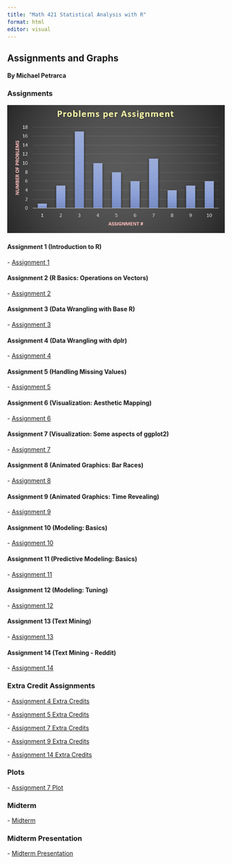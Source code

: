 ```yaml
---
title: "Math 421 Statistical Analysis with R"
format: html
editor: visual
---
```


## Assignments and Graphs

#### By Michael Petrarca

### Assignments

![](IndexPhoto1.png)

#### Assignment 1 (Introduction to R)

\- [Assignment 1](Assignment-1.html)

#### Assignment 2 (R Basics: Operations on Vectors)

\- [Assignment 2](assignment2.html)

#### Assignment 3 (Data Wrangling with Base R)

\- [Assignment 3](assignment3.html)

#### Assignment 4 (Data Wrangling with dplr)

\- [Assignment 4](assignment4.html)

#### Assignment 5 (Handling Missing Values)

\- [Assignment 5](assignment5.html)

#### Assignment 6 (Visualization: Aesthetic Mapping)

\- [Assignment 6](assignment6.html)

#### Assignment 7 (Visualization: Some aspects of ggplot2)

\- [Assignment 7](assignment7.html)

#### Assignment 8 (Animated Graphics: Bar Races)

\- [Assignment 8](Assingment8.html)

#### Assignment 9 (Animated Graphics: Time Revealing)

\- [Assignment 9](assignment9.html)

#### Assignment 10 (Modeling: Basics)

\- [Assignment 10](Assignment10.html)

#### Assignment 11 (Predictive Modeling: Basics)

\- [Assignment 11](assignment11.html)

#### Assignment 12 (Modeling: Tuning)

\- [Assignment 12](assignment12.html)

#### Assignment 13 (Text Mining)

\- [Assignment 13](assignment13.html)

#### Assignment 14 (Text Mining - Reddit)

\- [Assignment 14](assignment14.html)

### Extra Credit Assignments

\- [Assignment 4 Extra Credits](assignment4_extra_credits.html)

\- [Assignment 5 Extra Credits](assignment5_extra_credits.html)

\- [Assignment 7 Extra Credits](assignment7_extra_credits.html)

\- [Assignment 9 Extra Credits](Assignment_9_Extra_Credits.html)

\- [Assignment 14 Extra Credits](assignment14_extra.html)

### Plots

\- [Assignment 7 Plot](billionaires.png)

### Midterm

\- [Midterm](MP_Math_421_Midterm.html)

### Midterm Presentation

\- [Midterm Presentation](MidtermPresentation.html)
